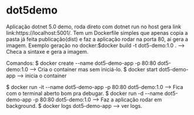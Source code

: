 # dot5demo
Aplicação dotnet 5.0 demo, roda direto com dotnet run no host gera link link:https://localhost:5001/. Tem um Dockerfile simples que apenas copia a pasta já feita publicação(dist) e faz a aplicação rodar na porta 80, aí gera a imagem. Exemplo geração no docker:$docker build -t dot5-demo:1.0 . --> Checa a sintaxe e gera a imagem. 

Comandos:
$ docker create --name dot5-demo-app -p 80:80 dot5-demo:1.0  --> Cria o container mas sem iniciá-lo.
$ docker start dot5-demo-app  --> inicia o container

$ docker run -it --name dot5-demo-app -p 80:80 dot5-demo:1.0 --> Fica com o terminal aberto bom pra debugar.
$ docker run -d --name dot5-demo-app -p 80:80 dot5-demo:1.0  --> Faz a aplicação rodar em background.
$ docker logs dot5-demo-app  --> ver logs.
